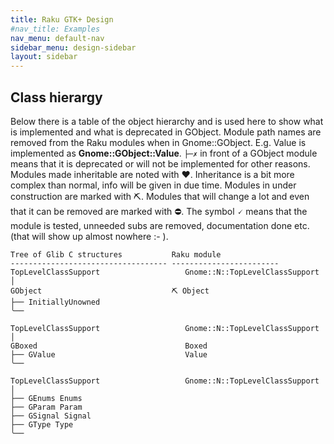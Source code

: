 ```yaml
---
title: Raku GTK+ Design
#nav_title: Examples
nav_menu: default-nav
sidebar_menu: design-sidebar
layout: sidebar
---
```


## Class hierargy

Below there is a table of the object hierarchy and is used here to show what is implemented and what is deprecated in GObject. Module path names are removed from the Raku modules when in Gnome::GObject. E.g. Value is implemented as **Gnome::GObject::Value**. `├─✗` in front of a GObject module means that it is deprecated or will not be implemented for other reasons. Modules made inheritable are noted with ♥. Inheritance is a bit more complex than normal, info will be given in due time. Modules in under construction are marked with ⛏. Modules that will change a lot and even that it can be removed are marked with ⛔. The symbol 🗸 means that the module is tested, unneeded subs are removed, documentation done etc. (that will show up almost nowhere :- ).

```
Tree of Glib C structures           Raku module
----------------------------------- ------------------------
TopLevelClassSupport                   Gnome::N::TopLevelClassSupport
│
GObject                             ⛏ Object
├── InitiallyUnowned                           
╰──

TopLevelClassSupport                   Gnome::N::TopLevelClassSupport
│
GBoxed                                 Boxed
├── GValue                             Value  
╰──

TopLevelClassSupport                   Gnome::N::TopLevelClassSupport
│
├── GEnums Enums
├── GParam Param
├── GSignal Signal
├── GType Type
╰──

```
